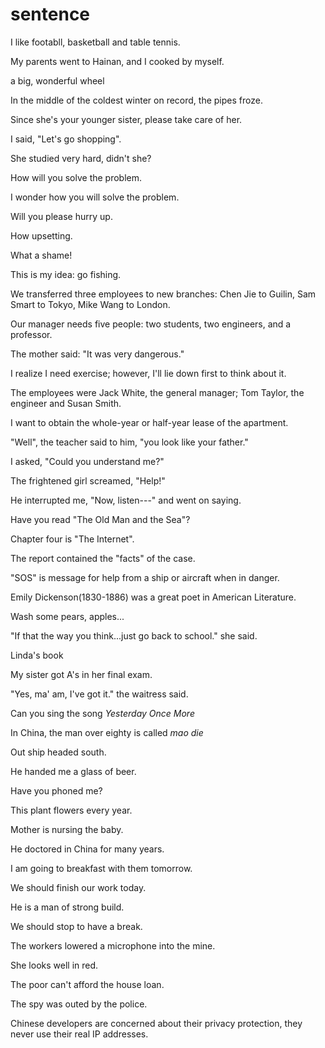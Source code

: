 # sentence

I like footabll, basketball and table tennis.

My parents went to Hainan, and I cooked by myself.

a big, wonderful wheel

In the middle of the coldest winter on record, the pipes froze.

Since she's your younger sister, please take care of her.

I said, "Let's go shopping".

She studied very hard, didn't she?

How will you solve the problem.

I wonder how you will solve the problem.

Will you please hurry up.

How upsetting.

What a shame!

This is my idea: go fishing.

We transferred three employees to new branches: Chen Jie to Guilin, Sam Smart to Tokyo, Mike Wang to London.

Our manager needs five people: two students, two engineers, and a professor.

The mother said: "It was very dangerous."

I realize I need exercise; however, I'll lie down first to think about it.

The employees were Jack White, the general manager; Tom Taylor, the engineer and Susan Smith.

I want to obtain the whole-year or half-year lease of the apartment.

"Well", the teacher said to him, "you look like your father."

I asked, "Could you understand me?"

The frightened girl screamed, "Help!"

He interrupted me, "Now, listen---" and went on saying.

Have you read "The Old Man and the Sea"?

Chapter four is "The Internet".

The report contained the "facts" of the case.

"SOS" is message for help from a ship or aircraft when in danger.

Emily Dickenson(1830-1886) was a great poet in American Literature.

Wash some pears, apples...

"If that the way you think...just go back to school." she said.

Linda's book

My sister got A's in her final exam.

"Yes, ma' am, I've got it." the waitress said.

Can you sing the song *Yesterday Once More*

In China, the man over eighty is called *mao die*

Out ship headed south.

He handed me a glass of beer.

Have you phoned me?

This plant flowers every year.

Mother is nursing the baby.

He doctored in China for many years.

I am going to breakfast with them tomorrow.

We should finish our work today.

He is a man of strong build.

We should stop to have a break.

The workers lowered a microphone into the mine.

She looks well in red.

The poor can't afford the house loan.

The spy was outed by the police.

Chinese developers are concerned about their privacy protection, they never use their real IP addresses.
